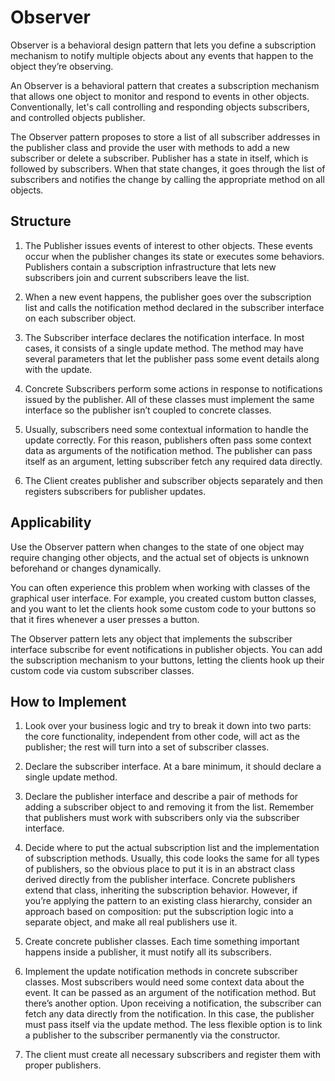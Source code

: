 # Observer 
Observer is a behavioral design pattern that lets you define a subscription mechanism to notify multiple objects about any events that happen to the object they’re observing.

An Observer is a behavioral pattern that creates a subscription mechanism that allows one object to monitor and respond to events in other objects. Conventionally, let's call controlling and responding objects subscribers, and controlled objects publisher.

The Observer pattern proposes to store a list of all subscriber addresses in the publisher class and provide the user with methods to add a new subscriber or delete a subscriber. Publisher has a state in itself, which is followed by subscribers. When that state changes, it goes through the list of subscribers and notifies the change by calling the appropriate method on all objects.

## Structure
1. The Publisher issues events of interest to other objects. These events occur when the publisher changes its state or executes some behaviors. Publishers contain a subscription infrastructure that lets new subscribers join and current subscribers leave the list.

2. When a new event happens, the publisher goes over the subscription list and calls the notification method declared in the subscriber interface on each subscriber object.

3. The Subscriber interface declares the notification interface. In most cases, it consists of a single update method. The method may have several parameters that let the publisher pass some event details along with the update.

4. Concrete Subscribers perform some actions in response to notifications issued by the publisher. All of these classes must implement the same interface so the publisher isn’t coupled to concrete classes.

5. Usually, subscribers need some contextual information to handle the update correctly. For this reason, publishers often pass some context data as arguments of the notification method. The publisher can pass itself as an argument, letting subscriber fetch any required data directly.

6. The Client creates publisher and subscriber objects separately and then registers subscribers for publisher updates.

## Applicability
Use the Observer pattern when changes to the state of one object may require changing other objects, and the actual set of objects is unknown beforehand or changes dynamically.

You can often experience this problem when working with classes of the graphical user interface. For example, you created custom button classes, and you want to let the clients hook some custom code to your buttons so that it fires whenever a user presses a button.

The Observer pattern lets any object that implements the subscriber interface subscribe for event notifications in publisher objects. You can add the subscription mechanism to your buttons, letting the clients hook up their custom code via custom subscriber classes.

## How to Implement
1. Look over your business logic and try to break it down into two parts: the core functionality, independent from other code, will act as the publisher; the rest will turn into a set of subscriber classes.

2. Declare the subscriber interface. At a bare minimum, it should declare a single update method.

3. Declare the publisher interface and describe a pair of methods for adding a subscriber object to and removing it from the list. Remember that publishers must work with subscribers only via the subscriber interface.

4. Decide where to put the actual subscription list and the implementation of subscription methods. Usually, this code looks the same for all types of publishers, so the obvious place to put it is in an abstract class derived directly from the publisher interface. Concrete publishers extend that class, inheriting the subscription behavior.
However, if you’re applying the pattern to an existing class hierarchy, consider an approach based on composition: put the subscription logic into a separate object, and make all real publishers use it.

5. Create concrete publisher classes. Each time something important happens inside a publisher, it must notify all its subscribers.

6. Implement the update notification methods in concrete subscriber classes. Most subscribers would need some context data about the event. It can be passed as an argument of the notification method.
But there’s another option. Upon receiving a notification, the subscriber can fetch any data directly from the notification. In this case, the publisher must pass itself via the update method. The less flexible option is to link a publisher to the subscriber permanently via the constructor.

7. The client must create all necessary subscribers and register them with proper publishers.
